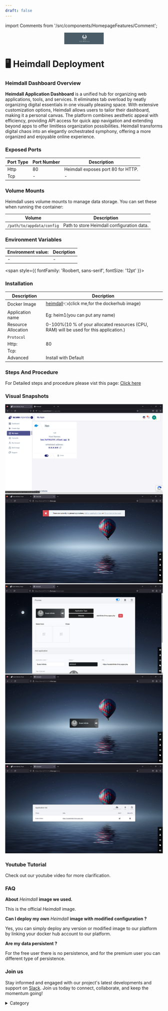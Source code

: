 ```yaml
---
draft: false
---
```

import Comments from '/src/components/HomepageFeatures/Comment';

<p align="center">
  <img src="/img/ddf.jpg" alt="Alt Text" width="25%"/>
</p> 
<span style={{ fontFamily: 'Roobert, sans-serif', fontSize: '12pt' }}>

# 🖥 Heimdall Deployment

### Heimdall Dashboard Overview

**Heimdall Application Dashboard** is a unified hub for organizing web applications, tools, and services. It eliminates tab overload by neatly organizing digital essentials in one visually pleasing space. With extensive customization options, Heimdall allows users to tailor their dashboard, making it a personal canvas. The platform combines aesthetic appeal with efficiency, providing API access for quick app navigation and extending beyond apps to offer limitless organization possibilities. Heimdall transforms digital chaos into an elegantly orchestrated symphony, offering a more organized and enjoyable online experience.

### Exposed Ports

| Port Type | Port Number | Description                          |
| --------- | ----------- | ------------------------------------ |
| Http      | 80          | Heimdall exposes port 80 for HTTP.   |
| Tcp       | -           | -             |

### Volume Mounts

Heimdall uses volume mounts to manage data storage. You can set these when running the container:

| Volume                       | Description                                 |
| ---------------------------- | ------------------------------------------- |
| `/path/to/appdata/config`    | Path to store Heimdall configuration data.  |


### Environment Variables


|   **Environment value:**          | Decription                                                                                                               | 
| --------------------- | ------                                                                                                                   | 
|-       |  -                              |

</span>


<span style={{ fontFamily: 'Roobert, sans-serif', fontSize: '12pt' }}>

### Installation


|  Description          | Decription                                                                                                               | 
| --------------------- | ------                                                                                                                   | 
| Docker Image          |  [heimdall](https://hub.docker.com/r/linuxserver/heimdall)👈(click me,for the dockerhub image)                                   |
| Application name      |  Eg: heim1(you can put any name)                                                                                        | 
| Resource Allocation   |  0-100%(10 % of your allocated resources (CPU, RAM) will be used for this application.)                                  | 
| `Protocol`            |                                                                                                                          | 
|  Http:                |  80                                                                                                                      |
|  Tcp:                 |                                                                                                                          | 
|    Advanced           |    Install with Default                                                                                                  |
                                                                     

### Steps And Procedure

For Detailed steps and procedure please vist this page: [Click here](https://techscaleinfinite.github.io/introduction/cloud-float/Steps%20and%20procedure)



### Visual Snapshots


![Alt Text](/img/bfl5.jpg)
![Alt Text](/img/fmgm4.jpg)
![Alt Text](/img/dmm4.jpg)
![Alt Text](/img/grr.jpg)
![Alt Text](/img/ejf.jpg)




### Youtube Tutorial&#x20;

Check out our youtube video for more clarification.



### FAQ

**About** _Heimdall_ **image we used.**

This is the official _Heimdall_ image.

**Can I deploy my own** _Heimdall_ **image with modified configuration ?**

Yes, you can simply deploy any version or modified image to our platform by linking your docker hub account to our platform.

**Are my data persistent ?**

For the free user there is no persistence, and for the premium user you can different type of persistence.

### Join us

Stay informed and engaged with our project's latest developments and support on [Slack](https://app.slack.com/client/T04QS32JX6E/C04QKEWE146). Join us today to connect, collaborate, and keep the momentum going!&#x20;

<details>

<summary>Category</summary>

Kubernetes, cloud computing, DevOps, cloud services, hosting platform, container orchestration, cloud infrastructure, cloud deployment, cloud management, cloud technology, cloud solutions, heimdall

</details>

</span>

<Comments />

